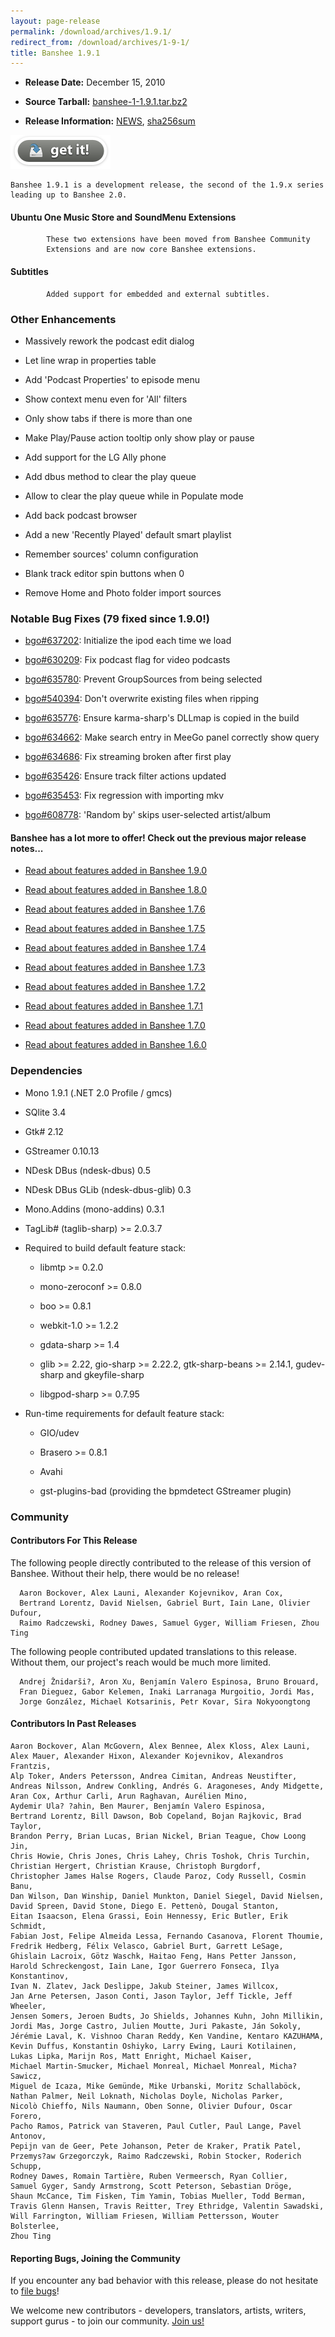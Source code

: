```yaml
---
layout: page-release
permalink: /download/archives/1.9.1/
redirect_from: /download/archives/1-9-1/
title: Banshee 1.9.1
---
```



	
  * **Release Date:** December 15, 2010

	
  * **Source Tarball:** [banshee-1-1.9.1.tar.bz2](http://download.banshee-project.org/banshee/unstable/1.9.1/banshee-1-1.9.1.tar.bz2)

	
  * **Release Information:**
[NEWS](http://download.banshee-project.org/banshee/unstable/1.9.1/banshee-1-1.9.1.news),
[sha256sum](http://download.banshee-project.org/banshee/unstable/1.9.1/banshee-1-1.9.1.sha256sum)




[![Download Now](/images/download-button.png)](/download)






    
    Banshee 1.9.1 is a development release, the second of the 1.9.x series
    leading up to Banshee 2.0.

    






      

####  Ubuntu One Music Store and SoundMenu Extensions





            These two extensions have been moved from Banshee Community
            Extensions and are now core Banshee extensions.

      




####  Subtitles





            Added support for embedded and external subtitles.

    





### Other Enhancements





    

      
  * Massively rework the podcast edit dialog
      
  * Let line wrap in properties table
      
  * Add 'Podcast Properties' to episode menu
      
  * Show context menu even for 'All' filters
      
  * Only show tabs if there is more than one
      
  * Make Play/Pause action tooltip only show play or pause
      
  * Add support for the LG Ally phone
      
  * Add dbus method to clear the play queue
      
  * Allow to clear the play queue while in Populate mode
      
  * Add back podcast browser
      
  * Add a new 'Recently Played' default smart playlist
      
  * Remember sources' column configuration
      
  * Blank track editor spin buttons when 0
      
  * Remove Home and Photo folder import sources

    




### Notable Bug Fixes (79 fixed since 1.9.0!)





    
      
  * [bgo#637202](http://bugzilla.gnome.org/show_bug.cgi?id=637202): Initialize the ipod each time we load
      
  * [bgo#630209](http://bugzilla.gnome.org/show_bug.cgi?id=630209): Fix podcast flag for video podcasts
      
  * [bgo#635780](http://bugzilla.gnome.org/show_bug.cgi?id=635780): Prevent GroupSources from being selected
      
  * [bgo#540394](http://bugzilla.gnome.org/show_bug.cgi?id=540394): Don't overwrite existing files when ripping
      
  * [bgo#635776](http://bugzilla.gnome.org/show_bug.cgi?id=635776): Ensure karma-sharp's DLLmap is copied in the build
      
  * [bgo#634662](http://bugzilla.gnome.org/show_bug.cgi?id=634662): Make search entry in MeeGo panel correctly show query
      
  * [bgo#634686](http://bugzilla.gnome.org/show_bug.cgi?id=634686): Fix streaming broken after first play
      
  * [bgo#635426](http://bugzilla.gnome.org/show_bug.cgi?id=635426): Ensure track filter actions updated
      
  * [bgo#635453](http://bugzilla.gnome.org/show_bug.cgi?id=635453): Fix regression with importing mkv
      
  * [bgo#608778](http://bugzilla.gnome.org/show_bug.cgi?id=608778): 'Random by' skips user-selected artist/album 






#### Banshee has a lot more to offer! Check out the previous major release notes...





	
  * [Read about features added in Banshee 1.9.0](/download/archives/1.9.0)

	
  * [Read about features added in Banshee 1.8.0](/download/archives/1.8.0)

	
  * [Read about features added in Banshee 1.7.6](/download/archives/1.7.6)

	
  * [Read about features added in Banshee 1.7.5](/download/archives/1.7.5)

	
  * [Read about features added in Banshee 1.7.4](/download/archives/1.7.4)

	
  * [Read about features added in Banshee 1.7.3](/download/archives/1.7.3)

	
  * [Read about features added in Banshee 1.7.2](/download/archives/1.7.2)

	
  * [Read about features added in Banshee 1.7.1](/download/archives/1.7.1)

	
  * [Read about features added in Banshee 1.7.0](/download/archives/1.7.0)

	
  * [Read about features added in Banshee 1.6.0](/download/archives/1.6.0)




### Dependencies





	
  * Mono 1.9.1 (.NET 2.0 Profile / gmcs)

	
  * SQlite 3.4

	
  * Gtk# 2.12

	
  * GStreamer 0.10.13

	
  * NDesk DBus (ndesk-dbus) 0.5

	
  * NDesk DBus GLib (ndesk-dbus-glib) 0.3

	
  * Mono.Addins (mono-addins) 0.3.1

	
  * TagLib# (taglib-sharp) >= 2.0.3.7

	
  * Required to build default feature stack:

	
    * libmtp >= 0.2.0

	
    * mono-zeroconf >= 0.8.0

	
    * boo >= 0.8.1

    
    * webkit-1.0 >= 1.2.2

    
    * gdata-sharp >= 1.4

    
    * glib >= 2.22, gio-sharp >= 2.22.2, gtk-sharp-beans >= 2.14.1, gudev-sharp and gkeyfile-sharp

    
    * libgpod-sharp >= 0.7.95




	
  * Run-time requirements for default feature stack:

	
    * GIO/udev

    
    * Brasero >= 0.8.1

	
    * Avahi

    
    * gst-plugins-bad (providing the bpmdetect GStreamer plugin)







### Community





#### Contributors For This Release


The following people directly contributed to the release of this version of Banshee. Without their help, there would be no release!


> 
    

      Aaron Bockover, Alex Launi, Alexander Kojevnikov, Aran Cox,
      Bertrand Lorentz, David Nielsen, Gabriel Burt, Iain Lane, Olivier Dufour,
      Raimo Radczewski, Rodney Dawes, Samuel Gyger, William Friesen, Zhou Ting

    



The following people contributed updated translations to this release.    Without them, our project's reach would be much more limited.


> 
    

      Andrej Žnidarši?, Aron Xu, Benjamín Valero Espinosa, Bruno Brouard,
      Fran Dieguez, Gabor Kelemen, Inaki Larranaga Murgoitio, Jordi Mas,
      Jorge González, Michael Kotsarinis, Petr Kovar, Sira Nokyoongtong







#### Contributors In Past Releases




> 
    
    Aaron Bockover, Alan McGovern, Alex Bennee, Alex Kloss, Alex Launi,
    Alex Mauer, Alexander Hixon, Alexander Kojevnikov, Alexandros Frantzis,
    Alp Toker, Anders Petersson, Andrea Cimitan, Andreas Neustifter,
    Andreas Nilsson, Andrew Conkling, Andrés G. Aragoneses, Andy Midgette,
    Aran Cox, Arthur Carli, Arun Raghavan, Aurélien Mino,
    Aydemir Ula? ?ahin, Ben Maurer, Benjamín Valero Espinosa,
    Bertrand Lorentz, Bill Dawson, Bob Copeland, Bojan Rajkovic, Brad Taylor,
    Brandon Perry, Brian Lucas, Brian Nickel, Brian Teague, Chow Loong Jin,
    Chris Howie, Chris Jones, Chris Lahey, Chris Toshok, Chris Turchin,
    Christian Hergert, Christian Krause, Christoph Burgdorf,
    Christopher James Halse Rogers, Claude Paroz, Cody Russell, Cosmin Banu,
    Dan Wilson, Dan Winship, Daniel Munkton, Daniel Siegel, David Nielsen,
    David Spreen, David Stone, Diego E. Pettenò, Dougal Stanton,
    Eitan Isaacson, Elena Grassi, Eoin Hennessy, Eric Butler, Erik Schmidt,
    Fabian Jost, Felipe Almeida Lessa, Fernando Casanova, Florent Thoumie,
    Fredrik Hedberg, Félix Velasco, Gabriel Burt, Garrett LeSage,
    Ghislain Lacroix, Götz Waschk, Haitao Feng, Hans Petter Jansson,
    Harold Schreckengost, Iain Lane, Igor Guerrero Fonseca, Ilya Konstantinov,
    Ivan N. Zlatev, Jack Deslippe, Jakub Steiner, James Willcox,
    Jan Arne Petersen, Jason Conti, Jason Taylor, Jeff Tickle, Jeff Wheeler,
    Jensen Somers, Jeroen Budts, Jo Shields, Johannes Kuhn, John Millikin,
    Jordi Mas, Jorge Castro, Julien Moutte, Juri Pakaste, Ján Sokoly,
    Jérémie Laval, K. Vishnoo Charan Reddy, Ken Vandine, Kentaro KAZUHAMA,
    Kevin Duffus, Konstantin Oshiyko, Larry Ewing, Lauri Kotilainen,
    Lukas Lipka, Marijn Ros, Matt Enright, Michael Kaiser,
    Michael Martin-Smucker, Michael Monreal, Michael Monreal, Micha? Sawicz,
    Miguel de Icaza, Mike Gemünde, Mike Urbanski, Moritz Schallaböck,
    Nathan Palmer, Neil Loknath, Nicholas Doyle, Nicholas Parker,
    Nicolò Chieffo, Nils Naumann, Oben Sonne, Olivier Dufour, Oscar Forero,
    Pacho Ramos, Patrick van Staveren, Paul Cutler, Paul Lange, Pavel Antonov,
    Pepijn van de Geer, Pete Johanson, Peter de Kraker, Pratik Patel,
    Przemys?aw Grzegorczyk, Raimo Radczewski, Robin Stocker, Roderich Schupp,
    Rodney Dawes, Romain Tartière, Ruben Vermeersch, Ryan Collier,
    Samuel Gyger, Sandy Armstrong, Scott Peterson, Sebastian Dröge,
    Shaun McCance, Tim Fisken, Tim Yamin, Tobias Mueller, Todd Berman,
    Travis Glenn Hansen, Travis Reitter, Trey Ethridge, Valentin Sawadski,
    Will Farrington, William Friesen, William Pettersson, Wouter Bolsterlee,
    Zhou Ting






#### Reporting Bugs, Joining the Community


If you encounter any bad behavior with this release, please do not hesitate to [file bugs](/contribute/file-bugs/)!

We welcome new contributors - developers, translators, artists, writers, support gurus - to join our community.  [Join us!](/contribute)

